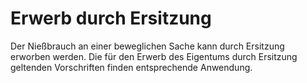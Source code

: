 # Erwerb durch Ersitzung

Der Nießbrauch an einer beweglichen Sache kann durch Ersitzung erworben werden. Die für den Erwerb des Eigentums durch Ersitzung geltenden Vorschriften finden entsprechende Anwendung.
